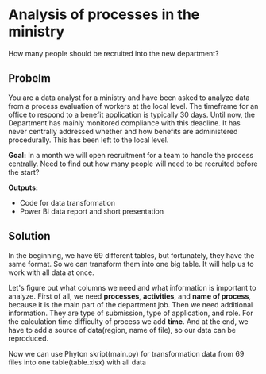 # Analysis of processes in the ministry
How many people should be recruited into the new department?

## Probelm
You are a data analyst for a ministry and have been asked to analyze data from a process evaluation of workers at the local level.
The timeframe for an office to respond to a benefit application is typically 30 days. Until now, the Department has mainly monitored compliance with this deadline. 
It has never centrally addressed whether and how benefits are administered procedurally. This has been left to the local level.

**Goal:** In a month we will open recruitment for a team to handle the process centrally. Need to find out how many people will need to be recruited before the start?

**Outputs:**
- Code for data transformation
- Power BI data report and short presentation

## Solution

In the beginning, we have 69 different tables, but fortunately, they have the same format. 
So we can transform them into one big table. It will help us to work with all data at once. 

Let's figure out what columns we need and what information is important to analyze.
First of all, we need **processes**, **activities**, and **name of process**, because it is the main part of the department job. 
Then we need additional information. They are type of submission, type of application, and role.
For the calculation time difficulty of process we add **time**.
And at the end, we have to add a source of data(region, name of file), so our data can be reproduced.

Now we can use Phyton skript(main.py) for transformation data from 69 files into one table(table.xlsx) with all data

